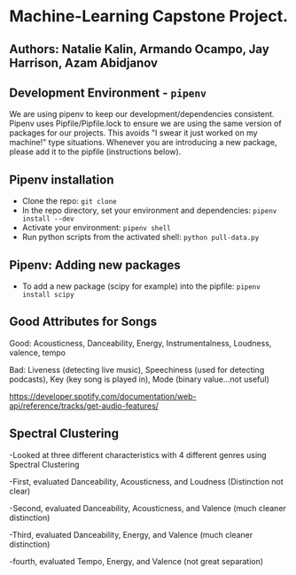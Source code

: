 # Machine-Learning Capstone Project.

## Authors: Natalie Kalin, Armando Ocampo, Jay Harrison, Azam Abidjanov

## Development Environment - `pipenv`
We are using pipenv to keep our development/dependencies consistent.
Pipenv uses Pipfile/Pipfile.lock to ensure we are using the same version
of packages for our projects. This avoids "I swear it just worked on my machine!" type situations.
Whenever you are introducing a new package, please add it to the pipfile (instructions below).

## Pipenv installation
+ Clone the repo: `git clone`
+ In the repo directory, set your environment and dependencies: `pipenv install --dev`
+ Activate your environment: `pipenv shell`
+ Run python scripts from the activated shell: `python pull-data.py`

## Pipenv: Adding new packages
+ To add a new package (scipy for example) into the pipfile: `pipenv install scipy`

## Good Attributes for Songs

Good: Acousticness, Danceability, Energy, Instrumentalness, Loudness, valence, tempo

Bad: Liveness (detecting live music), Speechiness (used for detecting podcasts), Key (key song is played in), Mode (binary value...not useful)

https://developer.spotify.com/documentation/web-api/reference/tracks/get-audio-features/

## Spectral Clustering

-Looked at three different characteristics with 4 different genres using Spectral Clustering

-First, evaluated Danceability, Acousticness, and Loudness (Distinction not clear)

-Second, evaluated Danceability, Acousticness, and Valence (much cleaner distinction)

-Third, evaluated Danceability, Energy, and Valence (much cleaner distinction)

-fourth, evaluated Tempo, Energy, and Valence (not great separation)

